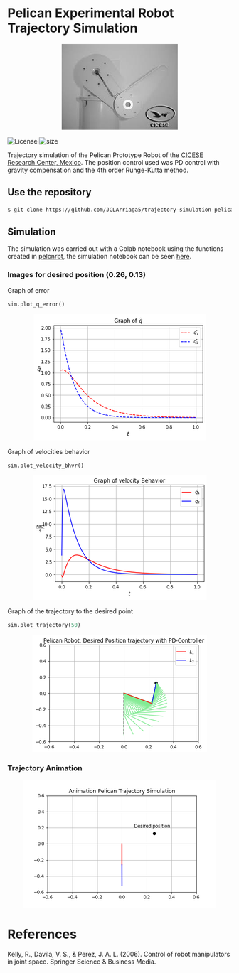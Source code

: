 # Pelican Experimental Robot Trajectory Simulation

<p align="center"><img src="images/pelican_prototype.jpeg"></p>

![License](https://img.shields.io/github/license/JCLArriaga5/trajectory-simulation-pelican-robot) ![size](https://img.shields.io/github/repo-size/JCLArriaga5/trajectory-simulation-pelican-robot)

Trajectory simulation of the Pelican Prototype Robot of the [CICESE Research Center, Mexico](https://www.cicese.edu.mx/). The position control used was PD control with gravity compensation and the 4th order Runge-Kutta method.

## Use the repository
```sh
$ git clone https://github.com/JCLArriaga5/trajectory-simulation-pelican-robot.git
```
## Simulation
The simulation was carried out with a Colab notebook using the functions created in [pelcnrbt](../master/pelcnrbt/), the simulation notebook can be seen [here](../master/simulation_nb/pelican_trajectory_simulation.ipynb).

### Images for desired position (0.26, 0.13)
Graph of error
```python
sim.plot_q_error()
```
<p align="center"><img src="images/error_graph.png"></p>

Graph of velocities behavior
```python
sim.plot_velocity_bhvr()
```
<p align="center"><img src="images/qps_bhvr_graph.png"></p>

Graph of the trajectory to the desired point
```python
sim.plot_trajectory(50)
```
<p align="center"><img src="images/trajectory_graph.png"></p>

### Trajectory Animation
<p align="center"><img src="images/pelican_trajectory_dp.gif"></p>

# References
 Kelly, R., Davila, V. S., & Perez, J. A. L. (2006). Control of robot manipulators in joint space. Springer Science & Business Media.
